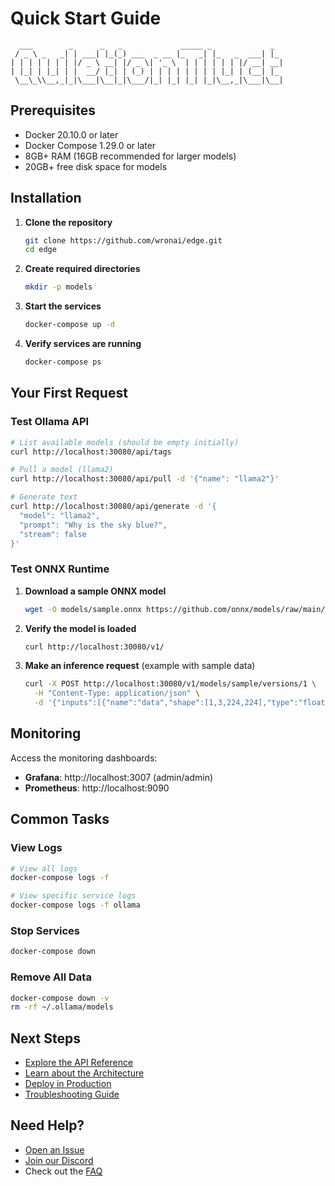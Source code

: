 # Quick Start Guide

```
  ___        _      _   _             _____ _             _   
 / _ \ _   _| | ___| |_(_) ___  _ __ |_   _| |_   _  ___| |_ 
| | | | | | | |/ _ \ __| |/ _ \| '_ \  | | | | | | |/ __| __|
| |_| | |_| | |  __/ |_| | (_) | | | | | | | | |_| | (__| |_ 
 \__\_\\__,_|_|\___|\__|_|\___/|_| |_| |_| |_|\__,_|\___|\__|
```

## Prerequisites

- Docker 20.10.0 or later
- Docker Compose 1.29.0 or later
- 8GB+ RAM (16GB recommended for larger models)
- 20GB+ free disk space for models

## Installation

1. **Clone the repository**
   ```bash
   git clone https://github.com/wronai/edge.git
   cd edge
   ```

2. **Create required directories**
   ```bash
   mkdir -p models
   ```

3. **Start the services**
   ```bash
   docker-compose up -d
   ```

4. **Verify services are running**
   ```bash
   docker-compose ps
   ```

## Your First Request

### Test Ollama API

```bash
# List available models (should be empty initially)
curl http://localhost:30080/api/tags

# Pull a model (llama2)
curl http://localhost:30080/api/pull -d '{"name": "llama2"}'

# Generate text
curl http://localhost:30080/api/generate -d '{
  "model": "llama2",
  "prompt": "Why is the sky blue?",
  "stream": false
}'
```

### Test ONNX Runtime

1. **Download a sample ONNX model**
   ```bash
   wget -O models/sample.onnx https://github.com/onnx/models/raw/main/vision/classification/squeezenet/model/squeezenet1.1-7.onnx
   ```

2. **Verify the model is loaded**
   ```bash
   curl http://localhost:30080/v1/
   ```

3. **Make an inference request** (example with sample data)
   ```bash
   curl -X POST http://localhost:30080/v1/models/sample/versions/1 \
     -H "Content-Type: application/json" \
     -d '{"inputs":[{"name":"data","shape":[1,3,224,224],"type":"float32","data":[0.1,0.2,0.3]}]}'
   ```

## Monitoring

Access the monitoring dashboards:

- **Grafana**: http://localhost:3007 (admin/admin)
- **Prometheus**: http://localhost:9090

## Common Tasks

### View Logs

```bash
# View all logs
docker-compose logs -f

# View specific service logs
docker-compose logs -f ollama
```

### Stop Services

```bash
docker-compose down
```

### Remove All Data

```bash
docker-compose down -v
rm -rf ~/.ollama/models
```

## Next Steps

- [Explore the API Reference](../api/reference.md)
- [Learn about the Architecture](../architecture/overview.md)
- [Deploy in Production](../guides/production.md)
- [Troubleshooting Guide](../guides/troubleshooting.md)

## Need Help?

- [Open an Issue](https://github.com/wronai/edge/issues)
- [Join our Discord](https://discord.gg/edge-ai)
- Check out the [FAQ](../faq.md)
